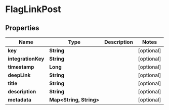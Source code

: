 

# FlagLinkPost


## Properties

Name | Type | Description | Notes
------------ | ------------- | ------------- | -------------
**key** | **String** |  |  [optional]
**integrationKey** | **String** |  |  [optional]
**timestamp** | **Long** |  |  [optional]
**deepLink** | **String** |  |  [optional]
**title** | **String** |  |  [optional]
**description** | **String** |  |  [optional]
**metadata** | **Map&lt;String, String&gt;** |  |  [optional]



